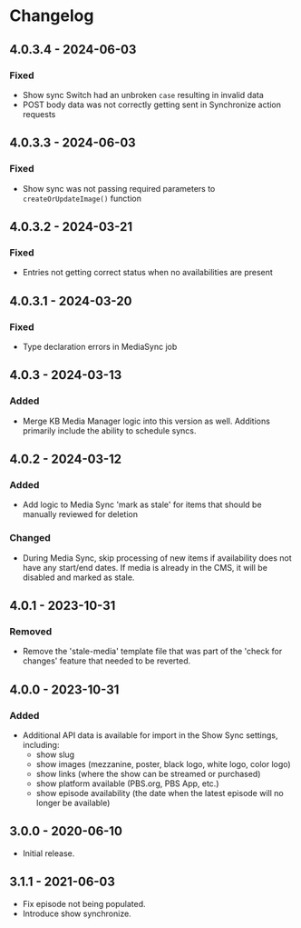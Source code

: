 # Changelog

## 4.0.3.4 - 2024-06-03

### Fixed
- Show sync Switch had an unbroken `case` resulting in invalid data
- POST body data was not correctly getting sent in Synchronize action requests 

## 4.0.3.3 - 2024-06-03

### Fixed
- Show sync was not passing required parameters to `createOrUpdateImage()` function

## 4.0.3.2 - 2024-03-21

### Fixed
- Entries not getting correct status when no availabilities are present

## 4.0.3.1 - 2024-03-20

### Fixed
- Type declaration errors in MediaSync job

## 4.0.3 - 2024-03-13

### Added
- Merge KB Media Manager logic into this version as well. Additions primarily include the ability to schedule syncs.

## 4.0.2 - 2024-03-12

### Added
- Add logic to Media Sync 'mark as stale' for items that should be manually reviewed for deletion

### Changed
- During Media Sync, skip processing of new items if availability does not have any start/end dates. If media is already in the CMS, it will be disabled and marked as stale.

## 4.0.1 - 2023-10-31

### Removed
- Remove the 'stale-media' template file that was part of the 'check for changes' feature that needed to be reverted.

## 4.0.0 - 2023-10-31

### Added
- Additional API data is available for import in the Show Sync settings, including:
  - show slug
  - show images (mezzanine, poster, black logo, white logo, color logo)
  - show links (where the show can be streamed or purchased)
  - show platform available (PBS.org, PBS App, etc.)
  - show episode availability (the date when the latest episode will no longer be available)

## 3.0.0 - 2020-06-10

- Initial release.

## 3.1.1 - 2021-06-03

- Fix episode not being populated.
- Introduce show synchronize.
